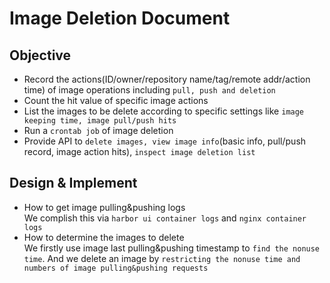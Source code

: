 # Image Deletion Document

## Objective

* Record the actions(ID/owner/repository name/tag/remote addr/action time) of image operations including `pull, push and deletion` 
* Count the hit value of specific image actions 
* List the images to be delete according to specific settings like `image keeping time, image pull/push hits`
* Run a `crontab job` of image deletion 
* Provide API to `delete images, view image info`(basic info, pull/push record, image action hits), `inspect image deletion list`

## Design & Implement

* How to get image pulling&pushing logs <br>
  We complish this via `harbor ui container logs` and `nginx container logs`
* How to determine the images to delete <br>
  We firstly use image last pulling&pushing timestamp to `find the nonuse time`. 
  And we delete an image by `restricting the nonuse time and numbers of image pulling&pushing requests`